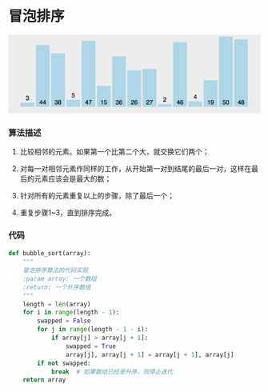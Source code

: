 # 冒泡排序

![](img/bubble_sort.gif)

### 算法描述

1. 比较相邻的元素。如果第一个比第二个大，就交换它们两个；

2. 对每一对相邻元素作同样的工作，从开始第一对到结尾的最后一对，这样在最后的元素应该会是最大的数；

3. 针对所有的元素重复以上的步骤，除了最后一个；

4. 重复步骤1~3，直到排序完成。

### 代码

```python
def bubble_sort(array):
    """
    冒泡排序算法的代码实现
    :param array: 一个数组
    :return: 一个升序数组
    """
    length = len(array)
    for i in range(length - 1):
        swapped = False
        for j in range(length - 1 - i):
            if array[j] > array[j + 1]:
                swapped = True
                array[j], array[j + 1] = array[j + 1], array[j]
        if not swapped:
            break  # 如果数组已经是升序，则停止迭代
    return array
```

